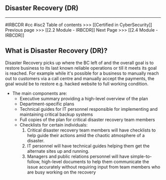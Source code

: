 ## Disaster Recovery (DR)
---
#IRBCDR  #cc #isc2
Table of contents >>> [[Certified in CyberSecurity]]
Previous page >>> [[2.2 Module  - IRBCDR]]
Next Page >>> [[2.4 Module  - IRBCDR]]
## What is Disaster Recovery (DR)?
Disaster Recovery picks up where the BC left of and the overall goal is to restore business to its last known reliable operations or till it meets its goal is reached. For example while it's possible for a business to manually reach out to customers via a call centre and manually accept the payments, the goal would be to restore e.g. hacked website to full working condition.

- The main components are:
	- Executive summary providing a high-level overview of the plan
	- Department-specific plans
	- Technical guides for IT personnel responsible for implementing and maintaining critical backup systems
	- Full copies of the plan for critical disaster recovery team members
	- Checklists for certain individuals:
		1. Critical disaster recovery team members will have checklists to help guide their actions amid the chaotic atmosphere of a disaster.
		2. IT personnel will have technical guides helping them get the alternate sites up and running. 
		3. Managers and public relations personnel will have simple-to-follow, high-level documents to help them communicate the issue accurately without requiring input from team members who are busy working on the recovery
